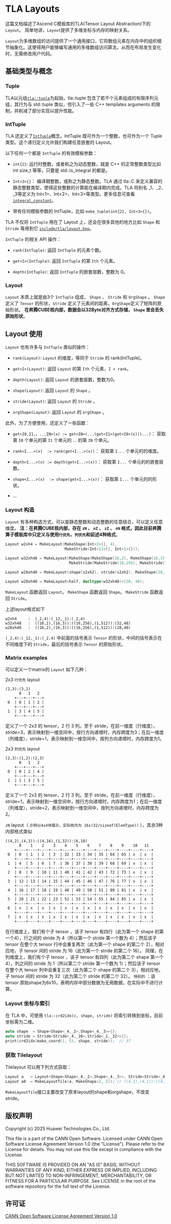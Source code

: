 # TLA Layouts

这篇文档描述了Ascend C模板库的TLA(Tensor Layout Abstraction)下的`Layout`。
简单地讲，`Layout`提供了多维坐标与内存的映射关系。

`Layout`为多维数组的访问提供了一个通用接口，它将数组元素在内存中的组织细节抽象化。这使得用户能够编写通用的多维数组访问算法，从而在布局发生变化时，无需修改用户代码。

## 基础类型与概念

### Tuple

TLA以元组[`tla::tuple`](../../include/tla/tuple.hpp)为起始，tla::tuple 包含了若干个元素组成的有限序列元组，其行为与 std::tuple 类似，但引入了一些 C++ templates arguments 的限制，并削减了部分实现以提升性能。

### IntTuple

TLA 还定义了[`IntTuple`](../../include/tla/int_tuple.hpp)概念。IntTuple 既可作为一个整数，也可作为一个 Tuple 类型。这个递归定义允许我们构建任意嵌套的 Layout。

以下任何一个都是 `IntTuple` 的有效模板参数：
* `int{2}`: 运行时整数，或者称之为动态整数，就是 C++ 的正常整数类型比如 int size_t 等等，只要是 std::is_integral<T> 的都是。

* `Int<3>{}`： 编译期整数，或称之为静态整数。TLA 通过 tla::C<Value> 来定义兼容的静态整数类型，使得这些整数的计算能在编译期内完成。TLA 将别名 _1、_2、_3等定义为 Int<1>、Int<2>、Int<3>等类型。更多信息可查看[`integral_constant`](../../include/tla/numeric/integral_constant.hpp)。

* 带有任何模板参数的 IntTuple，比如 `make_tuple(int{2}, Int<3>{})`。

TLA 不仅将 `IntTuple` 用在了 Layout 上，还会在很多其他的地方比如 `Shape` 和 `Stride` 等用到它
[`include/tla/layout.hpp`](../../include/tla/layout.hpp)。

`IntTuple` 的相关 API 操作：

* `rank(IntTuple)`: 返回 `IntTuple` 的元素个数。

* `get<I>(IntTuple)`: 返回 `IntTuple` 的第 `Ith` 个元素。

* `depth(IntTuple)`: 返回 `IntTuple` 的嵌套层数，整数为 0。

### Layout

`Layout` 本质上就是由3个 `IntTuple` 组成， `Shape` 、 `Stride` 和 `OrgShape` 。 `Shape` 定义了 `Tensor` 的形状，`Stride` 定义了元素间的距离，`OrgShape`定义了矩阵的原始形状。
**在昇腾CUBE核内部，数据会以32Byte对齐方式存储， `Shape` 里会丢失原始形状**。

## Layout 使用

`Layout` 也有许多与 `IntTuple` 类似的操作：

* `rank(Layout)`: `Layout` 的维度，等同于 `Stride` 的 rank(IntTuple)。

* `get<I>(Layout)`: 返回 `Layout` 的第 `Ith` 个元素，`I < rank`。

* `depth(Layout)`: 返回 `Layout` 的嵌套层数，整数为0。

* `shape(Layout)`: 返回 `Layout` 的 `Shape` 。

* `stride(Layout)`: 返回 `Layout` 的 `Stride` 。

* `orgShape(Layout)`: 返回 `Layout` 的 `orgShape` 。

此外，为了方便使用，还定义了一些函数：

* `get<I0,I1,。..,IN>(x) := get<IN>(...(get<I1>(get<I0>(x)))...)`： 获取第 `I0` 个单元的第 `I1` 个单元的 ... 的第 `IN` 个单元。

* `rank<I...>(x)  := rank(get<I...>(x))`： 获取第 `I...` 个单元的的维度。

* `depth<I...>(x) := depth(get<I...>(x))`： 获取第 `I...` 个单元的的嵌套层数。

* `shape<I...>(x)  := shape(get<I...>(x))`： 获取第 `I...` 个单元的的形状。

* ...

### Layout 构造

`Layout` 有多种构造方式，可以是静态整数和动态整数的任意结合，可以定义任意维度。
**注：在昇腾CUBE核内部，存在 `zN` 、 `nZ` 、 `zZ` 、 `nN` 格式，因此目前昇腾算子模板库中只定义与使用`行优先`、`列优先`和前述4种格式**。

```c++
Layout w2xh4 = MakeLayout(MakeShape(Int<2>{}, 4),
                          MakeStride(Int<12>{}, Int<1>{}));

Layout w32xh48 = MakeLayout(MakeShape(MakeShape(16,2), MakeShape(16,3)),
                            MakeStride(MakeStride(16,256), MakeStride(1,512)));

Layout w28xh40 = MakeLayout(shape(s2xh2), stride(s2xh2), MakeShape(28, 40));

Layout w28xh40 = MakeLayout<half, decltype(w32xh48)>(28, 40);
```

 `MakeLayout` 函数返回 `Layout`。  `MakeShape` 函数返回 `Shape`。  `MakeStride` 函数返回 `Stride`。

上述layout格式如下

```
w2xh4     :  (_2,4):(_12,_1):(_2,4)
w32xh48   :  ((16,2),(16,3)):((16,256),(1,512)):(32,48)
w28xh40   :  ((16,2),(16,3)):((16,256),(1,512)):(28,40)
```
`(_2,4):(_12,_1):(_2,4)` 中前面的括号表示 `Tensor` 的形状，中间的括号表示在不同维度下的 `Stride`，最后的括号表示 `Tensor` 的原始形状。

### Matrix examples

可以定义一个matrix的 `Layout` 如下几种：

2x3 `行优先` layout

```
(2,3):(3,1)
      0   1   2
    +---+---+---+
 0  | 0 | 1 | 2 |
    +---+---+---+
 1  | 3 | 4 | 5 |
    +---+---+---+
```

定义了一个 2x3 的 tensor，2 行 3 列。至于 stride，在前一维度（行维度），stride=3，表示映射到一维空间中，按行方向递增时，内存跨度为3；在后一维度（列维度），stride=1，表示映射到一维空间中，按列方向递增时，内存跨度为1。

2x3 `列优先` layout

```
(2,3):(1,2):(2,3)
      0   1   2
    +---+---+---+
 0  | 0 | 2 | 4 |
    +---+---+---+
 1  | 1 | 3 | 5 |
    +---+---+---+
```

定义了一个 2x3 的 tensor，2 行 3 列。至于 stride，在前一维度（行维度），stride=1，表示映射到一维空间中，按行方向递增时，内存跨度为1；在后一维度（列维度），stride=2，表示映射到一维空间中，按列方向递增时，内存跨度为2。

`zN` layout（ `示例以4x4块展示，实际核内为 16x(32/sizeof(ElemType))` ），其余3种内部格式类似

```
((4,2),(4,3)):((4,16),(1,32)):(6,10)
      0    1    2    3    4    5    6    7    8    9    10   11
    +----+----+----+----+----+----+----+----+----+----+----+----+
 0  | 0  | 1  | 2  | 3  | 32 | 33 | 34 | 35 | 64 | 65 | x  | x  |
    +----+----+----+----+----+----+----+----+----+----+----+----+
 1  | 4  | 5  | 6  | 7  | 36 | 37 | 38 | 39 | 68 | 69 | x  | x  |
    +----+----+----+----+----+----+----+----+----+----+----+----+
 2  | 8  | 9  | 10 | 11 | 40 | 41 | 42 | 43 | 72 | 73 | x  | x  |
    +----+----+----+----+----+----+----+----+----+----+----+----+
 3  | 12 | 13 | 14 | 15 | 44 | 45 | 46 | 47 | 76 | 77 | x  | x  |
    +----+----+----+----+----+----+----+----+----+----+----+----+
 4  | 16 | 17 | 18 | 19 | 48 | 49 | 50 | 51 | 80 | 81 | x  | x  |
    +----+----+----+----+----+----+----+----+----+----+----+----+
 5  | 20 | 21 | 22 | 23 | 52 | 53 | 54 | 55 | 84 | 85 | x  | x  |
    +----+----+----+----+----+----+----+----+----+----+----+----+
 6  | x  | x  | x  | x  | x  | x  | x  | x  | x  | x  | x  | x  |
    +----+----+----+----+----+----+----+----+----+----+----+----+
 7  | x  | x  | x  | x  | x  | x  | x  | x  | x  | x  | x  | x  |
    +----+----+----+----+----+----+----+----+----+----+----+----+
```

在行维度上，我们有个子 tensor ，该子 tensor 有四行（此为第一个 shape 的第一个4），行之间的 stride 为 4（所以第一个 stride 第一个数为 4）；然后该子 tensor 在整个大 tensor 行中会重复两次（此为第一个 shape 的第二个 2），相对应地，子 tensor 间的 stride 为 16（此为第一个 stride 的第二个 16）。
同理，在列维度上，我们有个子 tensor ，该子 tensor 有四列（此为第二个 shape 第一个4），列之间的 stride 为 1（所以第二个 stride 第一个数为 1）；然后该子 tensor 在整个大 tensor 列中会重复三次（此为第二个 shape 的第二个 3），相对应地，子 tensor 间的 stride 为 32（此为第二个 stride 的第二个 32）。
 `特别的` ：该 tensor 原始shape为6x10，表明内存中部分数据为无用数据，在实际中不进行计算。

### Layout 坐标与索引

在 TLA 中，可使用 `tla::crd2idx(c, shape, stride)`  将索引转换到坐标，目前坐标需为二维。

```cpp
auto shape  = Shape<Shape<_4,_2>,Shape<_4,_3>>{};
auto stride = Stride<Stride<_4,_16>,Stride<_1,_32>>{};
print(crd2idx(make_coord(1, 5), shape, stride));  // 37
```

### 获取 Tilelayout

Tilelayout 可以用下列方式获取：
```cpp
Layout a   = Layout<Shape<Shape<_4,_2>,Shape<_4,_3>>, Stride<Stride<_4,_16>,Stride<_1,_32>>>{}; // ((4,2),(4,3)):((4,16),(1,32)):(8,12)
Layout a0  = MakeLayoutTile(a, MakeShape(2, 2)); // ((4,1),(4,1)):((4,16),(1,32)):(2,2)
```
`MakeLayoutTile`接口主要改变了原本layout的shape和orgshape，不改变stride。

## 版权声明
Copyright (c) 2025 Huawei Technologies Co., Ltd.

This file is a part of the CANN Open Software.
Licensed under CANN Open Software License Agreement Version 1.0 (the "License").
Please refer to the License for details. You may not use this file except in compliance with the License.

THIS SOFTWARE IS PROVIDED ON AN "AS IS" BASIS, WITHOUT WARRANTIES OF ANY KIND,
EITHER EXPRESS OR IMPLIED,
INCLUDING BUT NOT LIMITED TO NON-INFRINGEMENT,
MERCHANTABILITY, OR FITNESS FOR A PARTICULAR   PURPOSE.
See LICENSE in the root of the software repository for the full text of the License.

## 许可证
[CANN Open Software License Agreement Version 1.0](../LICENSE)